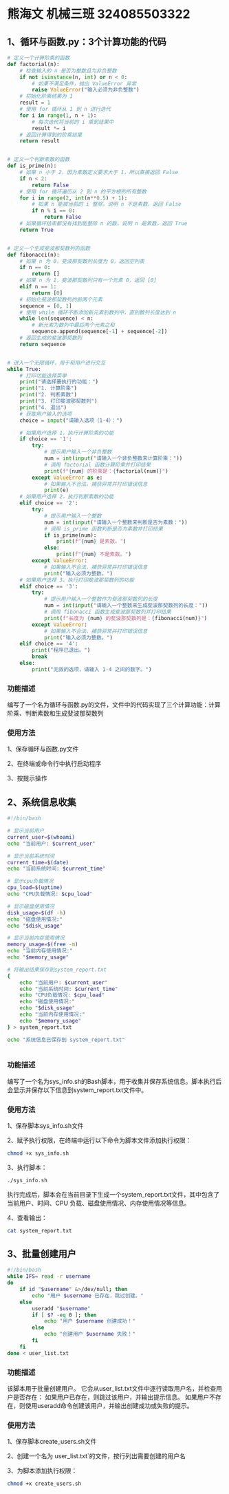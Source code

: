 # 熊海文 机械三班 324085503322
## 1、循环与函数.py：3个计算功能的代码
```python
# 定义一个计算阶乘的函数
def factorial(n):
    # 检查输入的 n 是否为整数且为非负整数
    if not isinstance(n, int) or n < 0:
        # 如果不满足条件，抛出 ValueError 异常
        raise ValueError("输入必须为非负整数")
    # 初始化阶乘结果为 1
    result = 1
    # 使用 for 循环从 1 到 n 进行迭代
    for i in range(1, n + 1):
        # 每次迭代将当前的 i 乘到结果中
        result *= i
    # 返回计算得到的阶乘结果
    return result


# 定义一个判断素数的函数
def is_prime(n):
    # 如果 n 小于 2，因为素数定义要求大于 1，所以直接返回 False
    if n < 2:
        return False
    # 使用 for 循环遍历从 2 到 n 的平方根的所有整数
    for i in range(2, int(n**0.5) + 1):
        # 如果 n 能被当前的 i 整除，说明 n 不是素数，返回 False
        if n % i == 0:
            return False
    # 如果循环结束都没有找到能整除 n 的数，说明 n 是素数，返回 True
    return True


# 定义一个生成斐波那契数列的函数
def fibonacci(n):
    # 如果 n 为 0，斐波那契数列长度为 0，返回空列表
    if n == 0:
        return []
    # 如果 n 为 1，斐波那契数列只有一个元素 0，返回 [0]
    elif n == 1:
        return [0]
    # 初始化斐波那契数列的前两个元素
    sequence = [0, 1]
    # 使用 while 循环不断添加新元素到数列中，直到数列长度达到 n
    while len(sequence) < n:
        # 新元素为数列中最后两个元素之和
        sequence.append(sequence[-1] + sequence[-2])
    # 返回生成的斐波那契数列
    return sequence


# 进入一个无限循环，用于和用户进行交互
while True:
    # 打印功能选择菜单
    print("请选择要执行的功能：")
    print("1. 计算阶乘")
    print("2. 判断素数")
    print("3. 打印斐波那契数列")
    print("4. 退出")
    # 获取用户输入的选项
    choice = input("请输入选项（1-4）：")

    # 如果用户选择 1，执行计算阶乘的功能
    if choice == '1':
        try:
            # 提示用户输入一个非负整数
            num = int(input("请输入一个非负整数来计算阶乘："))
            # 调用 factorial 函数计算阶乘并打印结果
            print(f"{num} 的阶乘是：{factorial(num)}")
        except ValueError as e:
            # 如果输入不合法，捕获异常并打印错误信息
            print(e)
    # 如果用户选择 2，执行判断素数的功能
    elif choice == '2':
        try:
            # 提示用户输入一个整数
            num = int(input("请输入一个整数来判断是否为素数："))
            # 调用 is_prime 函数判断是否为素数并打印结果
            if is_prime(num):
                print(f"{num} 是素数。")
            else:
                print(f"{num} 不是素数。")
        except ValueError:
            # 如果输入不合法，捕获异常并打印错误信息
            print("输入必须为整数。")
    # 如果用户选择 3，执行打印斐波那契数列的功能
    elif choice == '3':
        try:
            # 提示用户输入一个整数作为斐波那契数列的长度
            num = int(input("请输入一个整数来生成斐波那契数列的长度："))
            # 调用 fibonacci 函数生成斐波那契数列并打印结果
            print(f"长度为 {num} 的斐波那契数列是：{fibonacci(num)}")
        except ValueError:
            # 如果输入不合法，捕获异常并打印错误信息
            print("输入必须为整数。")
    elif choice == '4':
        print("程序已退出。")
        break
    else:
        print("无效的选项，请输入 1-4 之间的数字。")
```

### 功能描述
编写了一个名为循环与函数.py的文件，文件中的代码实现了三个计算功能：计算阶乘、判断素数和生成斐波那契数列
### 使用方法
1、保存循环与函数.py文件

2、在终端或命令行中执行启动程序

3、按提示操作


## 2、系统信息收集
```bash
#!/bin/bash

# 显示当前用户
current_user=$(whoami)
echo "当前用户: $current_user"

# 显示当前系统时间
current_time=$(date)
echo "当前系统时间: $current_time"

# 显示cpu负载情况
cpu_load=$(uptime)
echo "CPU负载情况: $cpu_load"

# 显示磁盘使用情况
disk_usage=$(df -h)
echo "磁盘使用情况:"
echo "$disk_usage"

# 显示当前内存使用情况
memory_usage=$(free -m)
echo "当前内存使用情况:"
echo "$memory_usage"

# 将输出结果保存到system_report.txt
{
    echo "当前用户: $current_user"
    echo "当前系统时间: $current_time"
    echo "CPU负载情况: $cpu_load"
    echo "磁盘使用情况:"
    echo "$disk_usage"
    echo "当前内存使用情况:"
    echo "$memory_usage"
} > system_report.txt

echo "系统信息已保存到 system_report.txt"
    
```

### 功能描述
编写了一个名为sys_info.sh的Bash脚本，用于收集并保存系统信息。脚本执行后会显示并保存以下信息到system_report.txt文件中。
### 使用方法
1、保存脚本sys_info.sh文件

2、赋予执行权限，在终端中运行以下命令为脚本文件添加执行权限：
```bash
chmod +x sys_info.sh
```

3、执行脚本：
```bash
./sys_info.sh
```
执行完成后，脚本会在当前目录下生成一个system_report.txt文件，其中包含了当前用户、时间、CPU 负载、磁盘使用情况、内存使用情况等信息。

4、查看输出：
```bash
cat system_report.txt
```


## 3、批量创建用户
```bash
#!/bin/bash
while IFS= read -r username
do
    if id "$username" &>/dev/null; then
        echo "用户 $username 已存在，跳过创建。"
    else
        useradd "$username"
        if [ $? -eq 0 ]; then
            echo "用户 $username 创建成功！"
        else
            echo "创建用户 $username 失败！"
        fi
    fi
done < user_list.txt
```

### 功能描述
该脚本用于批量创建用户。
它会从user_list.txt文件中逐行读取用户名，并检查用户是否存在：
如果用户已存在，则跳过该用户，并输出提示信息。
如果用户不存在，则使用useradd命令创建该用户，并输出创建成功或失败的提示。
### 使用方法
1、保存脚本create_users.sh文件

2、创建一个名为 user_list.txt`的文件，按行列出需要创建的用户名

3、为脚本添加执行权限：
```bash
chmod +x create_users.sh
```
